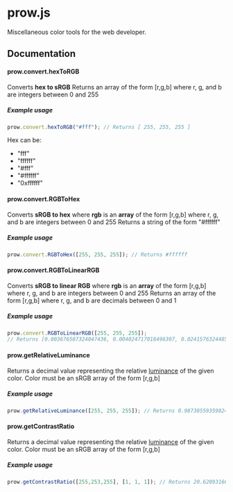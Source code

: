 # prow.js
Miscellaneous color tools for the web developer.

Documentation
----

#### prow.convert.hexToRGB
Converts **hex to sRGB**
Returns an array of the form [r,g,b] where r, g, and b are integers between 0 and 255
##### Example usage
```javascript
prow.convert.hexToRGB("#fff"); // Returns [ 255, 255, 255 ]
```
Hex can be:
- "fff"
- "ffffff"
- "#fff"
- "#ffffff"
- "0xffffff"

#### prow.convert.RGBToHex
Converts **sRGB to hex** where **rgb** is an **array** of the form [r,g,b] where r, g, and b are integers between 0 and 255
Returns a string of the form "#ffffff"
##### Example usage
```javascript
prow.convert.RGBToHex([255, 255, 255]); // Returns #ffffff
```

#### prow.convert.RGBToLinearRGB
Converts **sRGB to linear RGB** where **rgb** is an **array** of the form [r,g,b] where r, g, and b are integers between 0 and 255
Returns an array of the form [r,g,b] where r, g, and b are decimals between 0 and 1
##### Example usage
```javascript
prow.convert.RGBToLinearRGB([255, 255, 255]); 
// Returns [0.003676507324047436,​​​​​​​​​​ 0.004024717018496307,​​​​ 0.024157632448504756 ]​​​​​
```

#### prow.getRelativeLuminance
Returns a decimal value representing the relative [luminance](http://www.w3.org/TR/2008/REC-WCAG20-20081211/#relativeluminancedef) of the given color.
Color must be an sRGB array of the form [r,g,b]
##### Example usage
```javascript
prow.getRelativeLuminance([255, 255, 255]); // Returns 0.9873055935982454​​​​​
```

#### prow.getContrastRatio
Returns a decimal value representing the relative [luminance](http://www.w3.org/TR/2008/REC-WCAG20-20081211/#relativeluminancedef) of the given color.
Color must be an sRGB array of the form [r,g,b]
##### Example usage
```javascript
prow.getContrastRatio([255,253,255], [1, 1, 1]); // Returns ​​​​​20.620931688099795
```